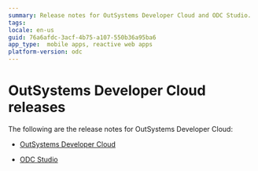 ```yaml
---
summary: Release notes for OutSystems Developer Cloud and ODC Studio.
tags:
locale: en-us
guid: 76a6afdc-3acf-4b75-a107-550b36a95ba6
app_type:  mobile apps, reactive web apps
platform-version: odc
---
```


# OutSystems Developer Cloud releases

The following are the release notes for OutSystems Developer Cloud:

* [OutSystems Developer Cloud](../../release-notes/odc/ga/ga.md)

* [ODC Studio](../../release-notes/odc/odc-studio/odc-studio.md)
